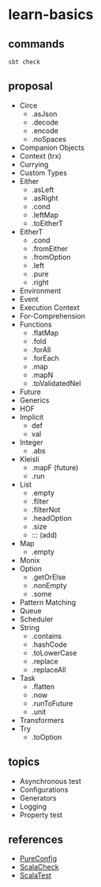 # learn-basics

## commands

```base
sbt check
```

## proposal

- Circe
  - .asJson
  - .decode
  - .encode
  - .noSpaces
- Companion Objects
- Context (trx)
- Currying
- Custom Types
- Either
  - .asLeft
  - .asRight
  - .cond
  - .leftMap
  - .toEitherT
- EitherT
  - .cond
  - .fromEither
  - .fromOption
  - .left
  - .pure
  - .right
- Environment
- Event
- Execution Context
- For-Comprehension
- Functions
  - .flatMap
  - .fold
  - .forAll
  - .forEach
  - .map
  - .mapN
  - .toValidatedNel
- Future
- Generics
- HOF
- Implicit
  - def
  - val
- Integer
  - .abs
- Kleisli
  - .mapF (future)
  - .run
- List
  - .empty
  - .filter
  - .filterNot
  - .headOption
  - .size
  - ::: (add)
- Map
  - .empty
- Monix
- Option
  - .getOrElse
  - .nonEmpty
  - .some
- Pattern Matching
- Queue
- Scheduler
- String
  - .contains
  - .hashCode
  - .toLowerCase
  - .replace
  - .replaceAll
- Task
  - .flatten
  - .now
  - .runToFuture
  - .unit
- Transformers
- Try
  - .toOption

## topics

- Asynchronous test
- Configurations
- Generators
- Logging
- Property test

## references

- [PureConfig](https://github.com/pureconfig/pureconfig)
- [ScalaCheck](https://github.com/typelevel/scalacheck/blob/main/doc/UserGuide.md)
- [ScalaTest](https://www.scalatest.org/user_guide/selecting_a_style)
